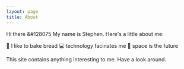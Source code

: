 ```yaml
---
layout: page
title: About
---
```


Hi there &#128075 My name is Stephen. Here's a little about me:

:bread: I like to bake bread
:computer: technology facinates me
:rocket: space is the future

This site contains anything interesting to me. Have a look around.
